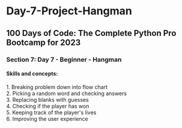 # Day-7-Project-Hangman
<h2>100 Days of Code: The Complete Python Pro Bootcamp for 2023</h2>
<h3>Section 7: Day 7 - Beginner - Hangman</h3>
<h4>Skills and concepts:</h4>
1. Breaking problem down into flow chart<br>
2. Picking a random word and checking answers<br>
3. Replacing blanks with guesses<br>
4. Checking if the player has won<br>
5. Keeping track of the player's lives<br>
6. Improving the user experience
